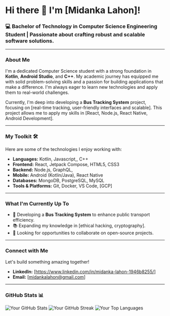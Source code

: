 # Hi there 👋 I'm [Midanka Lahon]!

### 💻 Bachelor of Technology in Computer Science Engineering Student | Passionate about crafting robust and scalable software solutions.

---

### About Me

I'm a dedicated Computer Science student with a strong foundation in **Kotlin**, **Android Studio**, and **C++**. My academic journey has equipped me with solid problem-solving skills and a passion for building applications that make a difference. I'm always eager to learn new technologies and apply them to real-world challenges.

Currently, I'm deep into developing a **Bus Tracking System** project, focusing on [real-time tracking, user-friendly interfaces and scalable]. This project allows me to apply my skills in [React, Node.js, React Native, Android Development].

---

### My Toolkit 🛠️

Here are some of the technologies I enjoy working with:

* **Languages:** Kotlin, Javascript,, C++
* **Frontend:** React, Jetpack Compose, HTML5, CSS3
* **Backend:** Node.js, GraphQL, 
* **Mobile:** Android (Kotlin/Java), React Native
* **Databases:** MongoDB, PostgreSQL, MySQL
* **Tools & Platforms:** Git, Docker, VS Code, [GCP]

---

### What I'm Currently Up To

* 🚀 Developing a **Bus Tracking System** to enhance public transport efficiency.
* 📚 Expanding my knowledge in [ethical hacking, cryptography].
* 🤝 Looking for opportunities to collaborate on open-source projects.

---

### Connect with Me

Let's build something amazing together!

* **LinkedIn:** [https://www.linkedin.com/in/midanka-lahon-1946b8255/]
* **Email:** [midankalahon@gmail.com]

---

### GitHub Stats 📊

<picture>
  <source media="(prefers-color-scheme: dark)" srcset="https://github-readme-stats.vercel.app/api?username=midankalahon786&show_icons=true&theme=dark&include_all_commits=true&count_private=true">
  <source media="(prefers-color-scheme: light)" srcset="https://github-readme-stats.vercel.app/api?username=midankalahon786&show_icons=true&theme=light&include_all_commits=true&count_private=true">
  <img alt="Your GitHub Stats" src="https://github-readme-stats.vercel.app/api?username=midankalahon786&show_icons=true&theme=dark&include_all_commits=true&count_private=true" />
</picture>

<picture>
  <source media="(prefers-color-scheme: dark)" srcset="https://github-readme-streak-stats.herokuapp.com/?user=midankalahon786&theme=dark&hide_border=true&date_format=M%20j%5B%2C%20Y%5D">
  <source media="(prefers-color-scheme: light)" srcset="https://github-readme-streak-stats.herokuapp.com/?user=midankalahon786&theme=light&hide_border=true&date_format=M%20j%5B%2C%20Y%5D">
  <img alt="Your GitHub Streak" src="https://github-readme-streak-stats.herokuapp.com/?user=midankalahon786&theme=dark&hide_border=true&date_format=M%20j%5B%2C%20Y%5D" />
</picture>

<picture>
  <source media="(prefers-color-scheme: dark)" srcset="https://github-readme-stats.vercel.app/api/top-langs/?username=midankalahon786&layout=compact&theme=dark&hide_border=true">
  <source media="(prefers-color-scheme: light)" srcset="https://github-readme-stats.vercel.app/api/top-langs/?username=midankalahon786&layout=compact&theme=light&hide_border=true">
  <img alt="Your Top Languages" src="https://github-readme-stats.vercel.app/api/top-langs/?username=midankalahon786&layout=compact&theme=dark&hide_border=true" />
</picture>
